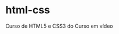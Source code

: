 # html-css
Curso de HTML5 e CSS3 do Curso em vídeo

<a href="https://marciojosedasilvalima.github.io/html-css/exercicios/ex001/index.html"> </a>
